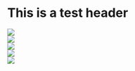    <!DOCTYPE html>
   <html>
	<head>
		<link type="text/css" rel="stylesheet" href="/css/main.css">
	</head>		
   <body>
	   
<h1> This is a test header </h1>
	   
	   
 <!--Background image-->
 <script type="text/javascript" src="http://www.snazzyspace.com/background/background.js?script=000000_starry-skies"> </script>


   
   
 <!--Right below is an image of the sun-->
 <img id="sun" src="http://www.heywhatsthat.com/images/planets/1000/sun.png">

		
 <!--Insert the 'earth' on the next line-->
 <!--Make the earth a child of its own orbit-->
 
 <div id="earth-orbit">
            <img id="earth" src="http://2.bp.blogspot.com/_ZnSBvB1XKlM/SMQz2GlvscI/AAAAAAAAAIo/zghbJ6z8eWg/s320/cat_icon_internet_256.png">
        </div>
 

 <!--Other stuff: Change the sun and earth images, Add all the planets! Animate the sun's glow-->
 <div id = "mars-orbit">
            <img id = "mars" src="http://www.heywhatsthat.com/images/planets/1000/mars.png">
        </div>
<div id = "venus-orbit">
            <img id = "venus" src="http://endeavour.pegasusfleet.net/images/ClassN22.png">
        </div>
<div id = "mercury-orbit">
            <img id = "mercury" src="http://star.arm.ac.uk/eu-unawe/docs/Print%20Package/05%20Planet%20Images/images/Mod_4_Image_2_mercury_NASA.png">
        </div>
      

   </body>
 </html>
	
    
